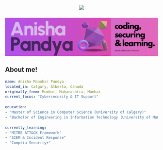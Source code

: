 <h1 align="center">
    <img src="https://readme-typing-svg.herokuapp.com/?font=Inter&size=24&pause=1000&center=true&vCenter=true&width=700&height=70&color=4493F8&duration=4000&lines=Hi+there!+I'm+Anisha+👋;Currently+leveling+up+my+gaming+and+coding+skills+🎮💻;" />
</h1>

<img src="https://github.com/itsumigouenji10/itsumigouenji10/blob/main/banner.png" alt="Customized banner from my portfolio website and LinkedIn profile banner">

## About me!
```yaml
name: Anisha Manohar Pandya
located_in: Calgary, Alberta, Canada
originally_from: Mumbai, Maharashtra, Mumbai
current_focus: "Cybersecurity & IT Support"

education:
- "Master of Science in Computer Science (University of Calgary)"
- "Bachelor of Engineering in Information Technology (University of Mumbai - TCET)"

currently_learning:
- "MITRE ATT&CK Framework"
- "SIEM & Incident Response"
- "Comptia Security+"
```


<!--
**itsumigouenji10/itsumigouenji10** is a ✨ _special_ ✨ repository because its `README.md` (this file) appears on your GitHub profile.

Here are some ideas to get you started:

- 🔭 I’m currently working on ...
- 🌱 I’m currently learning ...
- 👯 I’m looking to collaborate on ...
- 🤔 I’m looking for help with ...
- 💬 Ask me about ...
- 📫 How to reach me: ...
- 😄 Pronouns: ...
- ⚡ Fun fact: ...
-->
